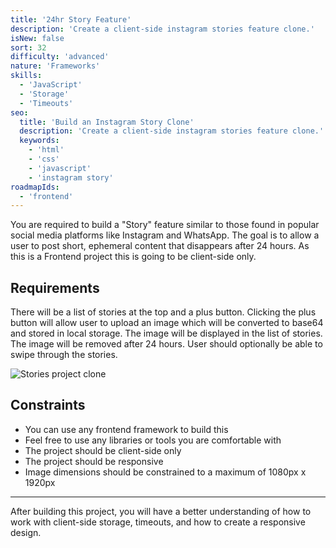 ```yaml
---
title: '24hr Story Feature'  
description: 'Create a client-side instagram stories feature clone.'  
isNew: false  
sort: 32
difficulty: 'advanced'  
nature: 'Frameworks'  
skills:  
  - 'JavaScript'  
  - 'Storage'  
  - 'Timeouts'  
seo:  
  title: 'Build an Instagram Story Clone'  
  description: 'Create a client-side instagram stories feature clone.'  
  keywords:  
    - 'html'
    - 'css'
    - 'javascript'
    - 'instagram story'  
roadmapIds:  
  - 'frontend'
---
```


You are required to build a "Story" feature similar to those found in popular social media platforms like Instagram and WhatsApp. The goal is to allow a user to post short, ephemeral content that disappears after 24 hours. As this is a Frontend project this is going to be client-side only.

## Requirements

There will be a list of stories at the top and a plus button. Clicking the plus button will allow user to upload an image which will be converted to base64 and stored in local storage. The image will be displayed in the list of stories. The image will be removed after 24 hours. User should optionally be able to swipe through the stories.

![Stories project clone](https://assets.roadmap.sh/guest/stories-project.png)

## Constraints

- You can use any frontend framework to build this
- Feel free to use any libraries or tools you are comfortable with
- The project should be client-side only
- The project should be responsive
- Image dimensions should be constrained to a maximum of 1080px x 1920px

---

After building this project, you will have a better understanding of how to work with client-side storage, timeouts, and how to create a responsive design.